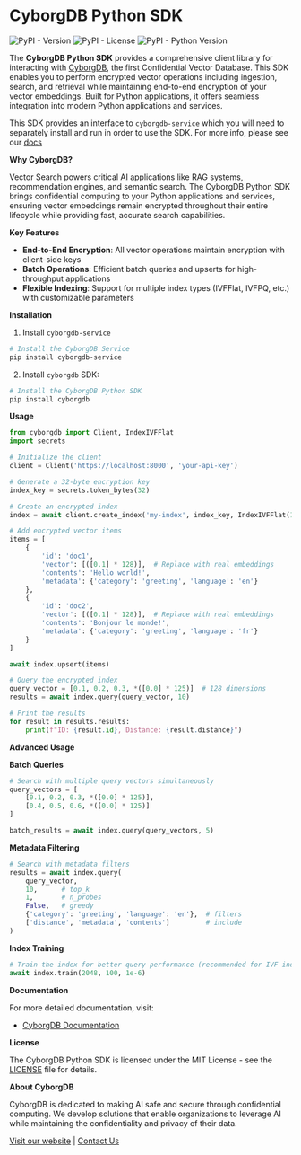 # CyborgDB Python SDK

![PyPI - Version](https://img.shields.io/pypi/v/cyborgdb)
![PyPI - License](https://img.shields.io/pypi/l/cyborgdb)
![PyPI - Python Version](https://img.shields.io/pypi/pyversions/cyborgdb)

The **CyborgDB Python SDK** provides a comprehensive client library for interacting with [CyborgDB](https://www.cyborg.co), the first Confidential Vector Database. This SDK enables you to perform encrypted vector operations including ingestion, search, and retrieval while maintaining end-to-end encryption of your vector embeddings. Built for Python applications, it offers seamless integration into modern Python applications and services.

This SDK provides an interface to `cyborgdb-service` which you will need to separately install and run in order to use the SDK. For more info, please see our [docs](https://docs.cyborg.co)

**Why CyborgDB?**

Vector Search powers critical AI applications like RAG systems, recommendation engines, and semantic search. The CyborgDB Python SDK brings confidential computing to your Python applications and services, ensuring vector embeddings remain encrypted throughout their entire lifecycle while providing fast, accurate search capabilities.

**Key Features**

* **End-to-End Encryption**: All vector operations maintain encryption with client-side keys
* **Batch Operations**: Efficient batch queries and upserts for high-throughput applications
* **Flexible Indexing**: Support for multiple index types (IVFFlat, IVFPQ, etc.) with customizable parameters

**Installation**

1. Install `cyborgdb-service`

```bash
# Install the CyborgDB Service
pip install cyborgdb-service
```

2. Install `cyborgdb` SDK:

```bash
# Install the CyborgDB Python SDK
pip install cyborgdb
```

**Usage**

```python
from cyborgdb import Client, IndexIVFFlat
import secrets

# Initialize the client
client = Client('https://localhost:8000', 'your-api-key')

# Generate a 32-byte encryption key
index_key = secrets.token_bytes(32)

# Create an encrypted index
index = await client.create_index('my-index', index_key, IndexIVFFlat(128, 1024))

# Add encrypted vector items
items = [
    {
        'id': 'doc1',
        'vector': [([0.1] * 128)],  # Replace with real embeddings
        'contents': 'Hello world!',
        'metadata': {'category': 'greeting', 'language': 'en'}
    },
    {
        'id': 'doc2',
        'vector': [([0.1] * 128)],  # Replace with real embeddings
        'contents': 'Bonjour le monde!',
        'metadata': {'category': 'greeting', 'language': 'fr'}
    }
]

await index.upsert(items)

# Query the encrypted index
query_vector = [0.1, 0.2, 0.3, *([0.0] * 125)]  # 128 dimensions
results = await index.query(query_vector, 10)

# Print the results
for result in results.results:
    print(f"ID: {result.id}, Distance: {result.distance}")
```

**Advanced Usage**

**Batch Queries**

```python
# Search with multiple query vectors simultaneously
query_vectors = [
    [0.1, 0.2, 0.3, *([0.0] * 125)],
    [0.4, 0.5, 0.6, *([0.0] * 125)]
]

batch_results = await index.query(query_vectors, 5)
```

**Metadata Filtering**

```python
# Search with metadata filters
results = await index.query(
    query_vector,
    10,      # top_k
    1,       # n_probes
    False,   # greedy
    {'category': 'greeting', 'language': 'en'},  # filters
    ['distance', 'metadata', 'contents']         # include
)
```

**Index Training**

```python
# Train the index for better query performance (recommended for IVF indexes)
await index.train(2048, 100, 1e-6)
```

**Documentation**

For more detailed documentation, visit:
* [CyborgDB Documentation](https://docs.cyborg.co/)

**License**

The CyborgDB Python SDK is licensed under the MIT License - see the [LICENSE](./LICENSE) file for details.

**About CyborgDB**

CyborgDB is dedicated to making AI safe and secure through confidential computing. We develop solutions that enable organizations to leverage AI while maintaining the confidentiality and privacy of their data.

[Visit our website](https://www.cyborg.co/) | [Contact Us](mailto:hello@cyborg.co)